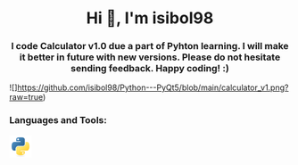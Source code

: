 <h1 align="center">Hi 👋, I'm isibol98</h1>
<h3 align="center">I code Calculator v1.0 due a part of Pyhton learning. I will make it better in future with new versions. Please do not hesitate sending feedback. Happy coding! :)</h3>

![]https://github.com/isibol98/Python---PyQt5/blob/main/calculator_v1.png?raw=true)

<h3 align="left">Languages and Tools:</h3>
<p align="left"> <a href="https://www.python.org" target="_blank" rel="noreferrer"> <img src="https://raw.githubusercontent.com/devicons/devicon/master/icons/python/python-original.svg" alt="python" width="40" height="40"/> </a> </p>

